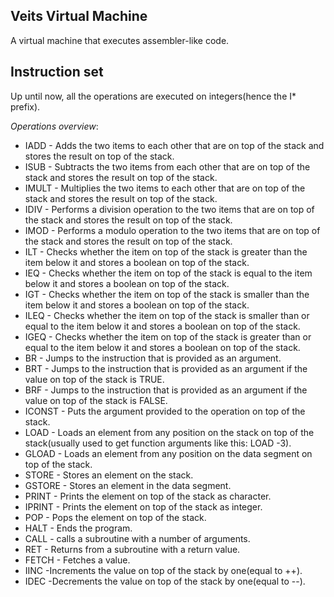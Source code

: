 Veits Virtual Machine
---------------------

A virtual machine that executes assembler-like code.


Instruction set
---------------

Up until now, all the operations are executed on integers(hence the
I\* prefix).

*Operations overview*:

* IADD - Adds the two items to each other that are on top of the stack
and stores the result on top of the stack.
* ISUB - Subtracts the two items from each other that are on top of the
stack and stores the result on top of the stack.
* IMULT - Multiplies the two items to each other that are on top of the
stack and stores the result on top of the stack.
* IDIV - Performs a division operation to the two items that are on top 
of the stack and stores the result on top of the stack.
* IMOD - Performs a modulo operation to the two items that are on top 
of the stack and stores the result on top of the stack.
* ILT - Checks whether the item on top of the stack is greater than the
item below it and stores a boolean on top of the stack.
* IEQ - Checks whether the item on top of the stack is equal to the
item below it and stores a boolean on top of the stack.
* IGT - Checks whether the item on top of the stack is smaller than the
item below it and stores a boolean on top of the stack.
* ILEQ - Checks whether the item on top of the stack is smaller than or 
equal to the item below it and stores a boolean on top of the stack.
* IGEQ - Checks whether the item on top of the stack is greater than or 
equal to the item below it and stores a boolean on top of the stack.
* BR - Jumps to the instruction that is provided as an argument.
* BRT - Jumps to the instruction that is provided as an argument if the
value on top of the stack is TRUE.
* BRF - Jumps to the instruction that is provided as an argument if the
value on top of the stack is FALSE.
* ICONST - Puts the argument provided to the operation on top of the 
stack.
* LOAD - Loads an element from any position on the stack on top of the
stack(usually used to get function arguments like this: LOAD -3).
* GLOAD - Loads an element from any position on the data segment  on 
top of the stack.
* STORE - Stores an element on the stack.
* GSTORE - Stores an element in the data segment.
* PRINT - Prints the element on top of the stack as character.
* IPRINT - Prints the element on top of the stack as integer.
* POP - Pops the element on top of the stack.
* HALT - Ends the program.
* CALL - calls a subroutine with a number of arguments.
* RET - Returns from a subroutine with a return value.
* FETCH - Fetches a value.
* IINC -Increments the value on top of the stack by one(equal to ++).
* IDEC -Decrements the value on top of the stack by one(equal to --).
